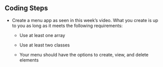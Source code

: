 ## Coding Steps

- Create a menu app as seen in this week’s video. What you create is up to you as long as it meets the following requirements:
    
    - Use at least one array

    - Use at least two classes

    - Your menu should have the options to create, view, and delete elements